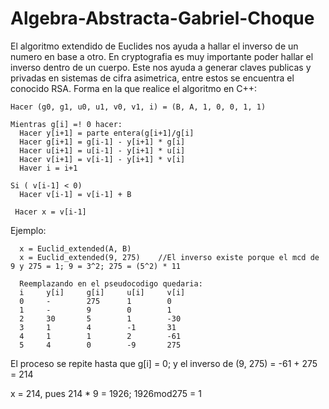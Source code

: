# Algebra-Abstracta-Gabriel-Choque

El algoritmo extendido de Euclides nos ayuda a hallar el inverso de un numero en base a otro.
En cryptografia es muy importante poder hallar el inverso dentro de un cuerpo.
Este nos ayuda a generar claves publicas y privadas en sistemas de cifra asimetrica, entre estos se encuentra el conocido RSA.
Forma en la que realice el algoritmo en C++:

    Hacer (g0, g1, u0, u1, v0, v1, i) = (B, A, 1, 0, 0, 1, 1)

    Mientras g[i] =! 0 hacer:
      Hacer y[i+1] = parte entera(g[i+1]/g[i]
      Hacer g[i+1] = g[i-1] - y[i+1] * g[i]
      Hacer u[i+1] = u[i-1] - y[i+1] * u[i]
      Hacer v[i+1] = v[i-1] - y[i+1] * v[i]
      Haver i = i+1

    Si ( v[i-1] < 0)
      Hacer v[i-1] = v[i-1] + B

     Hacer x = v[i-1]
    
Ejemplo:

      x = Euclid_extended(A, B)
      x = Euclid_extended(9, 275)    //El inverso existe porque el mcd de 9 y 275 = 1; 9 = 3^2; 275 = (5^2) * 11

      Reemplazando en el pseudocodigo quedaria:
      i     y[i]     g[i]     u[i]     v[i]
      0     -        275      1        0
      1     -        9        0        1
      2     30       5        1        -30
      3     1        4        -1       31
      4     1        1        2        -61
      5     4        0        -9       275 
  
  El proceso se repite hasta que g[i] = 0; y el inverso de (9, 275) = -61 + 275 = 214
  
  x = 214, pues 214 * 9 = 1926; 1926mod275 = 1
  
